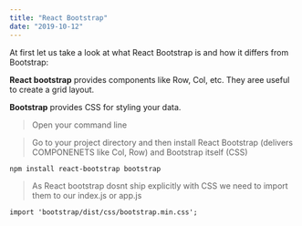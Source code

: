 ```yaml
---
title: "React Bootstrap"
date: "2019-10-12"
---
```


At first let us take a look at what React Bootstrap is and how it differs from Bootstrap:

**React bootstrap** provides components like Row, Col, etc. They aree useful to create a grid layout.

**Bootstrap** provides CSS for styling your data.

> Open your command line

> Go to your project directory and then install React Bootstrap (delivers COMPONENETS like Col, Row) and Bootstrap itself (CSS)
```
npm install react-bootstrap bootstrap
```

> As React bootstrap dosnt ship explicitly with CSS we need to import them to our index.js or app.js
```
import 'bootstrap/dist/css/bootstrap.min.css';
```